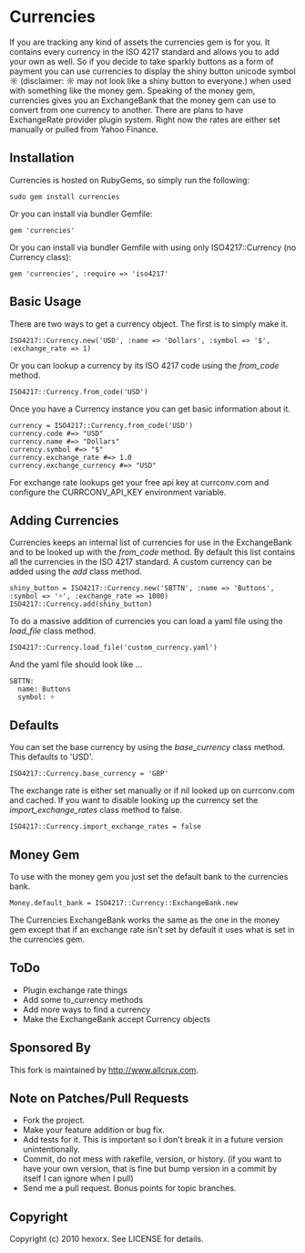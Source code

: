 Currencies
==========

If you are tracking any kind of assets the currencies gem is for you. It contains every currency in the ISO 4217 standard and allows you to add your own as well. So if you decide to take sparkly buttons as a form of payment you can use currencies to display the shiny button unicode symbol ☼ (disclaimer: ☼ may not look like a shiny button to everyone.) when used with something like the money gem. Speaking of the money gem, currencies gives you an ExchangeBank that the money gem can use to convert from one currency to another. There are plans to have ExchangeRate provider plugin system. Right now the rates are either set manually or pulled from Yahoo Finance.

Installation
------------

Currencies is hosted on RubyGems, so simply run the following:

    sudo gem install currencies

Or you can install via bundler Gemfile:

    gem 'currencies'

Or you can install via bundler Gemfile with using only ISO4217::Currency (no Currency class):

    gem 'currencies', :require => 'iso4217'

Basic Usage
-----------

There are two ways to get a currency object. The first is to simply make it.

    ISO4217::Currency.new('USD', :name => 'Dollars', :symbol => '$', :exchange_rate => 1)

Or you can lookup a currency by its ISO 4217 code using the *from_code* method.

    ISO4217::Currency.from_code('USD')

Once you have a Currency instance you can get basic information about it.

    currency = ISO4217::Currency.from_code('USD')
    currency.code #=> "USD"
    currency.name #=> "Dollars"
    currency.symbol #=> "$"
    currency.exchange_rate #=> 1.0
    currency.exchange_currency #=> "USD"

For exchange rate lookups get your free api key at currconv.com and configure the CURRCONV_API_KEY environment variable.

Adding Currencies
-----------------

Currencies keeps an internal list of currencies for use in the ExchangeBank and to be looked up with the *from_code* method. By default this list contains all the currencies in the ISO 4217 standard. A custom currency can be added using the *add* class method.

    shiny_button = ISO4217::Currency.new('SBTTN', :name => 'Buttons', :symbol => '☼', :exchange_rate => 1000)
    ISO4217::Currency.add(shiny_button)

To do a massive addition of currencies you can load a yaml file using the *load_file* class method.

    ISO4217::Currency.load_file('custom_currency.yaml')

And the yaml file should look like ...

    SBTTN:
      name: Buttons
      symbol: ☼

Defaults
--------

You can set the base currency by using the *base_currency* class method. This defaults to 'USD'.

    ISO4217::Currency.base_currency = 'GBP'

The exchange rate is either set manually or if nil looked up on currconv.com and cached. If you want to disable looking up the currency set the *import_exchange_rates* class method to false.

    ISO4217::Currency.import_exchange_rates = false


Money Gem
---------

To use with the money gem you just set the default bank to the currencies bank.

    Money.default_bank = ISO4217::Currency::ExchangeBank.new

The Currencies ExchangeBank works the same as the one in the money gem except that if an exchange rate isn't set by default it uses what is set in the currencies gem.

ToDo
----

* Plugin exchange rate things
* Add some to_currency methods
* Add more ways to find a currency
* Make the ExchangeBank accept Currency objects

Sponsored By
------------

This fork is maintained by http://www.allcrux.com.


Note on Patches/Pull Requests
-----------------------------

* Fork the project.
* Make your feature addition or bug fix.
* Add tests for it. This is important so I don't break it in a
  future version unintentionally.
* Commit, do not mess with rakefile, version, or history.
  (if you want to have your own version, that is fine but
   bump version in a commit by itself I can ignore when I pull)
* Send me a pull request. Bonus points for topic branches.

Copyright
---------

Copyright (c) 2010 hexorx. See LICENSE for details.

[Teliax]: http://teliax.com
[Centrex]: http://en.wikipedia.org/wiki/Centrex
